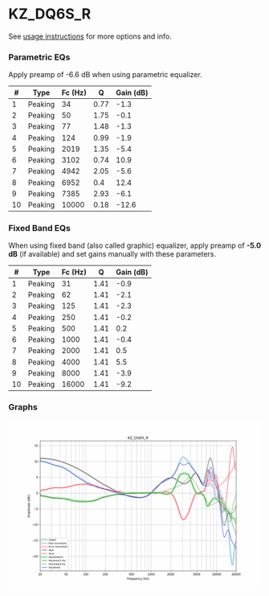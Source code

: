 # KZ_DQ6S_R
See [usage instructions](https://github.com/jaakkopasanen/AutoEq#usage) for more options and info.

### Parametric EQs
Apply preamp of -6.6 dB when using parametric equalizer.

|   # | Type    |   Fc (Hz) |    Q |   Gain (dB) |
|-----|---------|-----------|------|-------------|
|   1 | Peaking |        34 | 0.77 |        -1.3 |
|   2 | Peaking |        50 | 1.75 |        -0.1 |
|   3 | Peaking |        77 | 1.48 |        -1.3 |
|   4 | Peaking |       124 | 0.99 |        -1.9 |
|   5 | Peaking |      2019 | 1.35 |        -5.4 |
|   6 | Peaking |      3102 | 0.74 |        10.9 |
|   7 | Peaking |      4942 | 2.05 |        -5.6 |
|   8 | Peaking |      6952 | 0.4  |        12.4 |
|   9 | Peaking |      7385 | 2.93 |        -6.1 |
|  10 | Peaking |     10000 | 0.18 |       -12.6 |

### Fixed Band EQs
When using fixed band (also called graphic) equalizer, apply preamp of **-5.0 dB** (if available) and set gains manually with these parameters.

|   # | Type    |   Fc (Hz) |    Q |   Gain (dB) |
|-----|---------|-----------|------|-------------|
|   1 | Peaking |        31 | 1.41 |        -0.9 |
|   2 | Peaking |        62 | 1.41 |        -2.1 |
|   3 | Peaking |       125 | 1.41 |        -2.3 |
|   4 | Peaking |       250 | 1.41 |        -0.2 |
|   5 | Peaking |       500 | 1.41 |         0.2 |
|   6 | Peaking |      1000 | 1.41 |        -0.4 |
|   7 | Peaking |      2000 | 1.41 |         0.5 |
|   8 | Peaking |      4000 | 1.41 |         5.5 |
|   9 | Peaking |      8000 | 1.41 |        -3.9 |
|  10 | Peaking |     16000 | 1.41 |        -9.2 |

### Graphs
![](./KZ_DQ6S_R.png)
